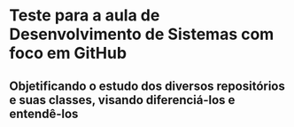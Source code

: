 # Teste para a aula de Desenvolvimento de Sistemas com foco em GitHub

## Objetificando o estudo dos diversos repositórios e suas classes, visando diferenciá-los e entendê-los
